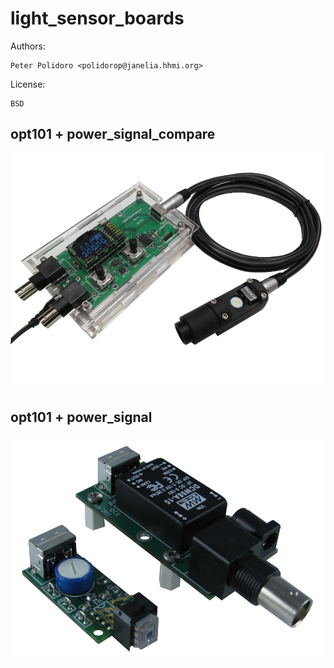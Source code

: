# light_sensor_boards

Authors:

    Peter Polidoro <polidorop@janelia.hhmi.org>

License:

    BSD

## opt101 + power_signal_compare

![opt101 + power_signal_compare](opt101-power_signal_compare.png)

## opt101 + power_signal

![opt101 + power_signal](opt101-power_signal.png)
